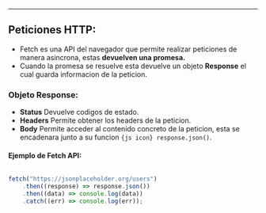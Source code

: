 
---
## Peticiones HTTP:
- Fetch es una API del navegador que permite realizar peticiones de manera asincrona, estas **devuelven una promesa.**
- Cuando la promesa se resuelve esta devuelve un objeto **Response** el cual guarda informacion de la peticion.

### Objeto Response:
- **Status** Devuelve codigos de estado.
- **Headers**  Permite obtener los headers de la peticion.
- **Body** Permite acceder al contenido concreto de la peticion, esta se encadenara junto a su funcion `{js icon} response.json()`.

#### Ejemplo de Fetch API:

```js

fetch("https://jsonplaceholder.org/users")
    .then((response) => response.json())
    .then((data) => console.log(data))
	.catch((err) => console.log(err));
```